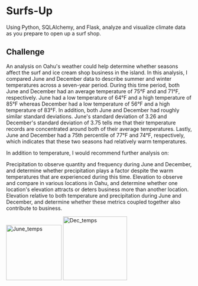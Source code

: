 # Surfs-Up
Using Python, SQLAlchemy, and Flask, analyze and visualize climate data as you prepare to open up a surf shop.

## Challenge
An analysis on Oahu's weather could help determine whether seasons affect the surf and ice cream shop business in the island. In this analysis, I compared June and December data to describe summer and winter temperatures across a seven-year period. During this time period, both June and December had an average temperature of 75°F and and 71°F, respectively. June had a low temperature of 64°F and a high temperature of 85°F whereas December had a low temperature of 56°F and a high temperature of 83°F. In addition, both June and December had roughly similar standard deviations. June's standard deviation of 3.26 and December's standard deviation of 3.75 tells me that their temperature records are concentrated around both of their average temperatures. Lastly, June and December had a 75th percentile of 77°F and 74°F, respectively, which indicates that these two seasons had relatively warm temperatures.

In addition to temperature, I would recommend further analysis on:

Precipitation to observe quantity and frequency during June and December, and determine whether precipitation plays a factor despite the warm temperatures that are experienced during this time.
Elevation to observe and compare in various locations in Oahu, and determine whether one location's elevation attracts or deters business more than another location.
Elevation relative to both temperature and precipitation during June and December, and determine whether these metrics coupled together also contribute to business.

<img width="150" alt="June_temps" src="https://user-images.githubusercontent.com/99519095/171570657-70d9cbd6-8fba-4401-8874-5148302ef521.png">
<img width="173" alt="Dec_temps" src="https://user-images.githubusercontent.com/99519095/171570653-eb7f4757-4922-42b9-a794-ad6566ab99a1.png">
